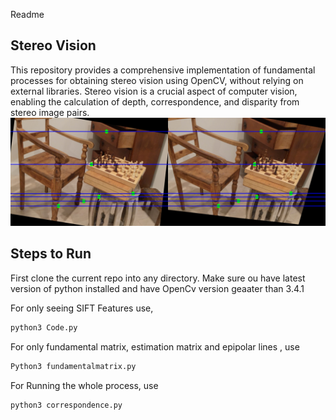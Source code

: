 Readme
## Stereo Vision 
This repository provides a comprehensive implementation of fundamental processes for obtaining stereo vision using OpenCV, without relying on external libraries. Stereo vision is a crucial aspect of computer vision, enabling the calculation of depth, correspondence, and disparity from stereo image pairs.
![Figure [Stetro Vision]](./Results/rectified_epipolar_chess.jpg)

## Steps to Run
First clone the current repo into any directory. Make sure ou have latest version of python installed and have OpenCv version geaater than 3.4.1 

For only seeing SIFT Features use,
```bash
python3 Code.py
```
For only fundamental matrix, estimation matrix and epipolar lines , use 
```bash
Python3 fundamentalmatrix.py
```
For Running the whole process, use 
```bash
python3 correspondence.py
```
